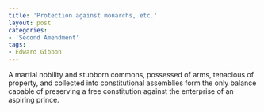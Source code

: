 ```yaml
---
title: 'Protection against monarchs, etc.'
layout: post
categories:
- 'Second Amendment'
tags:
- Edward Gibbon
---
```


A martial nobility and stubborn commons, possessed of arms, tenacious of property, and collected into constitutional assemblies form the only balance capable of preserving a free constitution against the enterprise of an aspiring prince.
